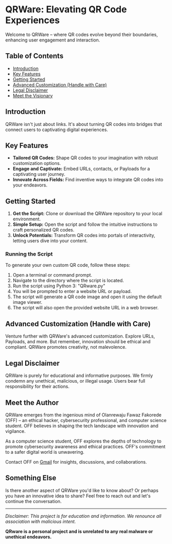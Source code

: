 # QRWare: Elevating QR Code Experiences

Welcome to QRWare – where QR codes evolve beyond their boundaries, enhancing user engagement and interaction.

## Table of Contents
- [Introduction](#introduction)
- [Key Features](#key-features)
- [Getting Started](#getting-started)
- [Advanced Customization (Handle with Care)](#advanced-customization-handle-with-care)
- [Legal Disclaimer](#legal-disclaimer)
- [Meet the Visionary](#meet-the-visionary)

## Introduction

QRWare isn't just about links. It's about turning QR codes into bridges that connect users to captivating digital experiences.

## Key Features

- **Tailored QR Codes:** Shape QR codes to your imagination with robust customization options.
- **Engage and Captivate:** Embed URLs, contacts, or Payloads for a captivating user journey.
- **Innovate Across Fields:** Find inventive ways to integrate QR codes into your endeavors.

## Getting Started

1. **Get the Script:** Clone or download the QRWare repository to your local environment.
2. **Simple Setup:** Open the script and follow the intuitive instructions to craft personalized QR codes.
3. **Unlock Potentials:** Transform QR codes into portals of interactivity, letting users dive into your content.

### Running the Script

To generate your own custom QR code, follow these steps:

1. Open a terminal or command prompt.
2. Navigate to the directory where the script is located.
3. Run the script using Python 3: "QRware.py"
4. You will be prompted to enter a website URL or payload.
5. The script will generate a QR code image and open it using the default image viewer.
6. The script will also open the provided website URL in a web browser.


## Advanced Customization (Handle with Care)

Venture further with QRWare's advanced customization. Explore URLs, Payloads, and more. But remember, innovation should be ethical and compliant. QRWare promotes creativity, not malevolence.

## Legal Disclaimer

QRWare is purely for educational and informative purposes. We firmly condemn any unethical, malicious, or illegal usage. Users bear full responsibility for their actions.

## Meet the Author

QRWare emerges from the ingenious mind of Olanrewaju Fawaz Fakorede (OFF) – an ethical hacker, cybersecurity professional, and computer science student. OFF believes in shaping the tech landscape with innovation and vigilance.

As a computer science student, OFF explores the depths of technology to promote cybersecurity awareness and ethical practices. OFF's commitment to a safer digital world is unwavering.

Contact OFF on [Gmail](LanreFakorede9@gmail.com  ) for insights, discussions, and collaborations.

## Something Else

Is there another aspect of QRWare you'd like to know about? Or perhaps you have an innovative idea to share? Feel free to reach out and let's continue the conversation.


---

*Disclaimer: This project is for education and information. We renounce all association with malicious intent.*

**QRware is a personal project and is unrelated to any real malware or unethical endeavors.**
